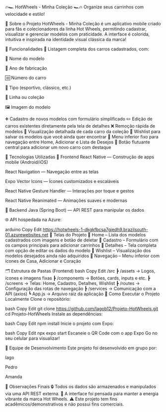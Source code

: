 🔥🏎️ HotWheels - Minha Coleção 🏎️🔥
Organize seus carrinhos com velocidade e estilo!

🏁 Sobre o Projeto
HotWheels - Minha Coleção é um aplicativo mobile criado para fãs e colecionadores da linha Hot Wheels, permitindo cadastrar, visualizar e gerenciar modelos com praticidade. A interface é colorida, intuitiva e inspirada na identidade visual clássica da marca!

🚙 Funcionalidades
📂 Listagem completa dos carros cadastrados, com:

🧾 Nome do modelo

📅 Ano de fabricação

🆔 Número do carro

🚗 Tipo (esportivo, clássico, etc.)

🧃 Linha ou coleção

🖼️ Imagem do modelo

➕ Cadastro de novos modelos com formulário simplificado
✏️ Edição de carros existentes diretamente pela tela de detalhes
❌ Remoção rápida de modelos
📝 Visualização detalhada de cada carro da coleção
🌟 Wishlist para salvar os modelos que você ainda quer encontrar
📱 Menu inferior fixo para navegação entre Home, Adicionar e Lista de Desejos
🎯 Botão flutuante central para adicionar um novo carro com destaque

🧠 Tecnologias Utilizadas
📱 Frontend
React Native — Construção de apps mobile (Android/iOS)

React Navigation — Navegação entre as telas

Expo Vector Icons — Ícones customizados e escaláveis

React Native Gesture Handler — Interações por toque e gestos

React Native Reanimated — Animações suaves e modernas

🔗 Backend
Java (Spring Boot) — API REST para manipular os dados

🌐 API hospedada na Azure:

arduino
Copy
Edit
https://hotwheels-1-dkgkfbcsa7gjedh9.brazilsouth-01.azurewebsites.net
📱 Telas do Projeto
📌 Home – Lista dos modelos cadastrados com imagens e botão de deletar
📌 Cadastro – Formulário com os campos principais para adicionar carrinhos
📌 Detalhes – Tela completa com opção de editar os dados do modelo
📌 Wishlist – Visualização dos modelos desejados ainda não adquiridos
📌 Navegação – Menu inferior com ícones de Casa, Adicionar e Coração

🗂️ Estrutura de Pastas (Frontend)
bash
Copy
Edit
/src
 ┣ /assets           → Logos, ícones e imagens fixas
 ┣ /components       → Botões, cards, inputs e etc.
 ┣ /screens          → Telas: Home, Cadastro, Detalhes, Wishlist
 ┣ /routes           → Configuração das rotas de navegação
 ┣ /services         → Comunicação com a API (axios)
 ┗ App.js            → Arquivo raiz da aplicação
🚀 Como Executar o Projeto Localmente
Clone o repositório:

bash
Copy
Edit
git clone https://github.com/Iagob12/Projeto-HotWheels.git
cd Projeto-HotWheels
Instale as dependências:

bash
Copy
Edit
npm install
Inicie o projeto com Expo:

bash
Copy
Edit
npx expo start
Escaneie o QR Code com o app Expo Go no seu celular para visualizar!

👥 Equipe de Desenvolvimento
Este projeto foi desenvolvido em grupo por:

Iago

Pedro

Amanda

🏁 Observações Finais
🔒 Todos os dados são armazenados e manipulados via uma API REST externa.
🎨 A interface foi pensada para manter a energia vibrante da marca Hot Wheels.
⚠️ Este projeto tem fins acadêmicos/demonstrativos e não possui fins comerciais.
